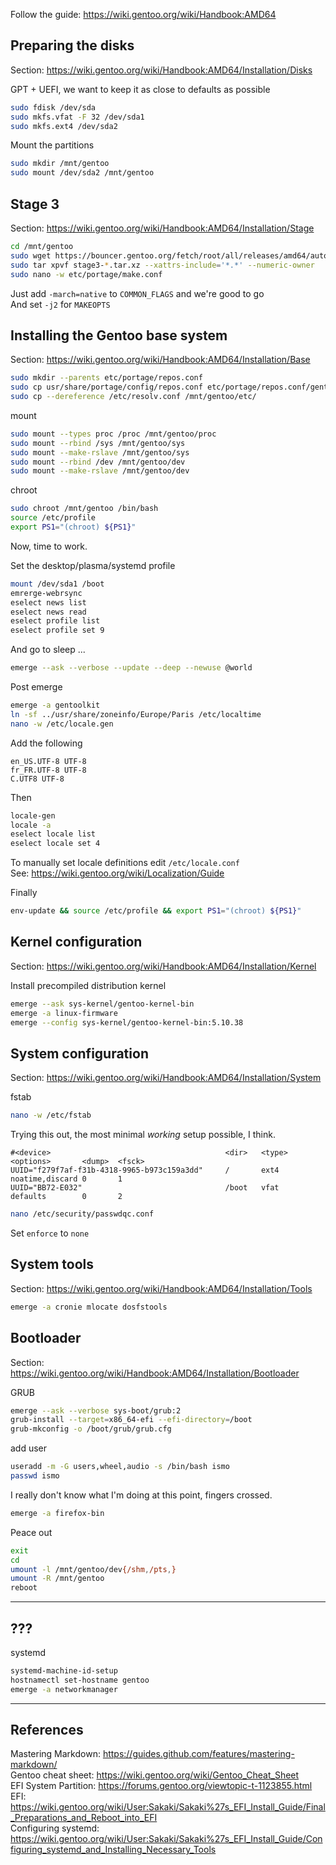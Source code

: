 Follow the guide: https://wiki.gentoo.org/wiki/Handbook:AMD64

## Preparing the disks

Section: https://wiki.gentoo.org/wiki/Handbook:AMD64/Installation/Disks

GPT + UEFI, we want to keep it as close to defaults as possible
```bash
sudo fdisk /dev/sda
sudo mkfs.vfat -F 32 /dev/sda1
sudo mkfs.ext4 /dev/sda2
```

Mount the partitions
```bash
sudo mkdir /mnt/gentoo
sudo mount /dev/sda2 /mnt/gentoo
```

## Stage 3

Section: https://wiki.gentoo.org/wiki/Handbook:AMD64/Installation/Stage

```bash
cd /mnt/gentoo
sudo wget https://bouncer.gentoo.org/fetch/root/all/releases/amd64/autobuilds/20210616T214502Z/stage3-amd64-systemd-20210616T214502Z.tar.xz
sudo tar xpvf stage3-*.tar.xz --xattrs-include='*.*' --numeric-owner
sudo nano -w etc/portage/make.conf
```

Just add `-march=native` to `COMMON_FLAGS` and we're good to go  
And set `-j2` for `MAKEOPTS`

## Installing the Gentoo base system

Section: https://wiki.gentoo.org/wiki/Handbook:AMD64/Installation/Base

```bash
sudo mkdir --parents etc/portage/repos.conf
sudo cp usr/share/portage/config/repos.conf etc/portage/repos.conf/gentoo.conf
sudo cp --dereference /etc/resolv.conf /mnt/gentoo/etc/
```

mount
```bash
sudo mount --types proc /proc /mnt/gentoo/proc
sudo mount --rbind /sys /mnt/gentoo/sys
sudo mount --make-rslave /mnt/gentoo/sys
sudo mount --rbind /dev /mnt/gentoo/dev
sudo mount --make-rslave /mnt/gentoo/dev
```

chroot
```bash
sudo chroot /mnt/gentoo /bin/bash
source /etc/profile
export PS1="(chroot) ${PS1}"
```

Now, time to work.  

Set the desktop/plasma/systemd profile
```bash
mount /dev/sda1 /boot
emrerge-webrsync
eselect news list
eselect news read
eselect profile list
eselect profile set 9
```

And go to sleep ...
```bash
emerge --ask --verbose --update --deep --newuse @world
```

Post emerge
```bash
emerge -a gentoolkit
ln -sf ../usr/share/zoneinfo/Europe/Paris /etc/localtime
nano -w /etc/locale.gen
```

Add the following
```
en_US.UTF-8 UTF-8
fr_FR.UTF-8 UTF-8
C.UTF8 UTF-8
```

Then
```bash
locale-gen
locale -a
eselect locale list
eselect locale set 4
```

To manually set locale definitions edit `/etc/locale.conf`  
See: https://wiki.gentoo.org/wiki/Localization/Guide

Finally
```bash
env-update && source /etc/profile && export PS1="(chroot) ${PS1}"
```

## Kernel configuration

Section: https://wiki.gentoo.org/wiki/Handbook:AMD64/Installation/Kernel

Install precompiled distribution kernel
```bash
emerge --ask sys-kernel/gentoo-kernel-bin
emerge -a linux-firmware
emerge --config sys-kernel/gentoo-kernel-bin:5.10.38
```

## System configuration

Section: https://wiki.gentoo.org/wiki/Handbook:AMD64/Installation/System

fstab
```bash
nano -w /etc/fstab
```

Trying this out, the most minimal *working* setup possible, I think.
```
#<device>                                       <dir>   <type>  <options>       <dump>  <fsck>
UUID="f279f7af-f31b-4318-9965-b973c159a3dd"     /       ext4    noatime,discard 0       1
UUID="BB72-E032"                                /boot   vfat    defaults        0       2
```

```bash
nano /etc/security/passwdqc.conf
```
Set `enforce` to `none`

## System tools

Section: https://wiki.gentoo.org/wiki/Handbook:AMD64/Installation/Tools

```bash
emerge -a cronie mlocate dosfstools
```

## Bootloader

Section: https://wiki.gentoo.org/wiki/Handbook:AMD64/Installation/Bootloader

GRUB
```bash
emerge --ask --verbose sys-boot/grub:2
grub-install --target=x86_64-efi --efi-directory=/boot
grub-mkconfig -o /boot/grub/grub.cfg
```

add user
```bash
useradd -m -G users,wheel,audio -s /bin/bash ismo
passwd ismo
```

I really don't know what I'm doing at this point, fingers crossed.
```bash
emerge -a firefox-bin
```

Peace out
```bash
exit
cd
umount -l /mnt/gentoo/dev{/shm,/pts,}
umount -R /mnt/gentoo
reboot
```

---

## ???

systemd
```bash
systemd-machine-id-setup
hostnamectl set-hostname gentoo
emerge -a networkmanager
```
---

## References

Mastering Markdown: https://guides.github.com/features/mastering-markdown/  
Gentoo cheat sheet: https://wiki.gentoo.org/wiki/Gentoo_Cheat_Sheet  
EFI System Partition: https://forums.gentoo.org/viewtopic-t-1123855.html  
EFI: https://wiki.gentoo.org/wiki/User:Sakaki/Sakaki%27s_EFI_Install_Guide/Final_Preparations_and_Reboot_into_EFI  
Configuring systemd: https://wiki.gentoo.org/wiki/User:Sakaki/Sakaki%27s_EFI_Install_Guide/Configuring_systemd_and_Installing_Necessary_Tools

